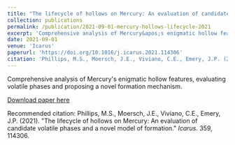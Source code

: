 ```yaml
---
title: "The lifecycle of hollows on Mercury: An evaluation of candidate volatile phases and a novel model of formation"
collection: publications
permalink: /publication/2021-09-01-mercury-hollows-lifecycle-2021
excerpt: 'Comprehensive analysis of Mercury&apos;s enigmatic hollow features, evaluating volatile phases and proposing a novel formation mechanism.'
date: 2021-09-01
venue: 'Icarus'
paperurl: 'https://doi.org/10.1016/j.icarus.2021.114306'
citation: 'Phillips, M.S., Moersch, J.E., Viviano, C.E., Emery, J.P. (2021). &quot;The lifecycle of hollows on Mercury: An evaluation of candidate volatile phases and a novel model of formation.&quot; <i>Icarus</i>. 359, 114306.'
---
```

Comprehensive analysis of Mercury's enigmatic hollow features, evaluating volatile phases and proposing a novel formation mechanism.

[Download paper here](https://doi.org/10.1016/j.icarus.2021.114306)

Recommended citation: Phillips, M.S., Moersch, J.E., Viviano, C.E., Emery, J.P. (2021). "The lifecycle of hollows on Mercury: An evaluation of candidate volatile phases and a novel model of formation." <i>Icarus</i>. 359, 114306.
